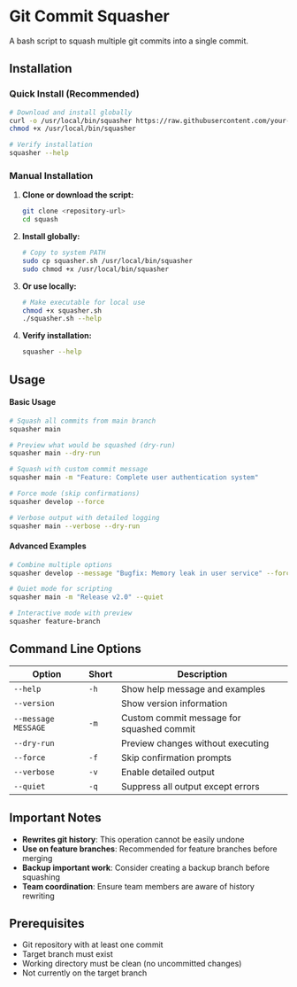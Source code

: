 # Git Commit Squasher

A bash script to squash multiple git commits into a single commit.

## Installation

### Quick Install (Recommended)

```bash
# Download and install globally
curl -o /usr/local/bin/squasher https://raw.githubusercontent.com/your-repo/squash/main/squasher.sh
chmod +x /usr/local/bin/squasher

# Verify installation
squasher --help
```

### Manual Installation

1. **Clone or download the script:**
   ```bash
   git clone <repository-url>
   cd squash
   ```

2. **Install globally:**
   ```bash
   # Copy to system PATH
   sudo cp squasher.sh /usr/local/bin/squasher
   sudo chmod +x /usr/local/bin/squasher
   ```

3. **Or use locally:**
   ```bash
   # Make executable for local use
   chmod +x squasher.sh
   ./squasher.sh --help
   ```

4. **Verify installation:**
   ```bash
   squasher --help
   ```

## Usage

#### Basic Usage

```bash
# Squash all commits from main branch
squasher main

# Preview what would be squashed (dry-run)
squasher main --dry-run

# Squash with custom commit message
squasher main -m "Feature: Complete user authentication system"

# Force mode (skip confirmations)
squasher develop --force

# Verbose output with detailed logging
squasher main --verbose --dry-run
```

#### Advanced Examples

```bash
# Combine multiple options
squasher develop --message "Bugfix: Memory leak in user service" --force --verbose

# Quiet mode for scripting
squasher main -m "Release v2.0" --quiet

# Interactive mode with preview
squasher feature-branch
```

## Command Line Options

| Option              | Short | Description                               |
|---------------------|-------|-------------------------------------------|
| `--help`            | `-h`  | Show help message and examples            |
| `--version`         |       | Show version information                  |
| `--message MESSAGE` | `-m`  | Custom commit message for squashed commit |
| `--dry-run`         |       | Preview changes without executing         |
| `--force`           | `-f`  | Skip confirmation prompts                 |
| `--verbose`         | `-v`  | Enable detailed output                    |
| `--quiet`           | `-q`  | Suppress all output except errors         |

## Important Notes

- **Rewrites git history**: This operation cannot be easily undone
- **Use on feature branches**: Recommended for feature branches before merging
- **Backup important work**: Consider creating a backup branch before squashing
- **Team coordination**: Ensure team members are aware of history rewriting

## Prerequisites

- Git repository with at least one commit
- Target branch must exist
- Working directory must be clean (no uncommitted changes)
- Not currently on the target branch
